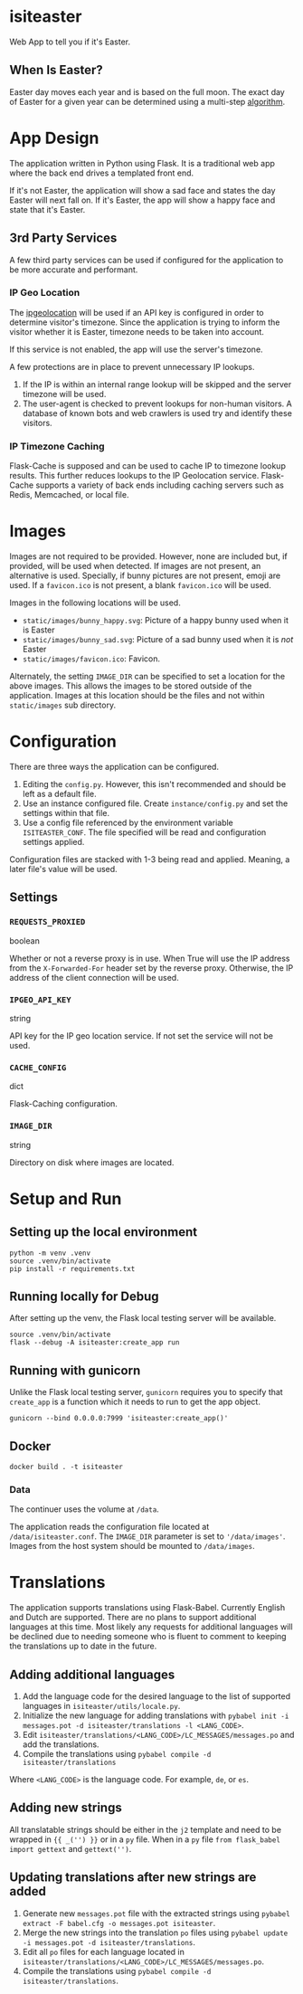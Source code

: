 # isiteaster

Web App to tell you if it's Easter.


## When Is Easter?

Easter day moves each year and is based on the full moon. The exact day
of Easter for a given year can be determined using a multi-step
[algorithm](https://en.wikipedia.org/wiki/Date_of_Easter).


# App Design

The application written in Python using Flask. It is a traditional web
app where the back end drives a templated front end.

If it's not Easter, the application will show a sad face and states
the day Easter will next fall on. If it's Easter, the app will show
a happy face and state that it's Easter.

## 3rd Party Services

A few third party services
can be used if configured for the application to be more accurate and performant.

### IP Geo Location

The [ipgeolocation](https://ipgeolocation.io) will be used if an API key is configured
in order to determine visitor's timezone. Since the application is trying to inform
the visitor whether it is Easter, timezone needs to be taken into account.

If this service is not enabled, the app will use the server's timezone.

A few protections are in place to prevent unnecessary IP lookups.

1. If the IP is within an internal range lookup will be skipped and the server
   timezone will be used.
2. The user-agent is checked to prevent lookups for non-human visitors.
   A database of known bots and web crawlers is used try and identify
   these visitors.

### IP Timezone Caching

Flask-Cache is supposed and can be used to cache IP to timezone lookup results.
This further reduces lookups to the IP Geolocation service. Flask-Cache
supports a variety of back ends including caching servers such as Redis,
Memcached, or local file.


# Images

Images are not required to be provided. However, none are included
but, if provided, will be used when detected. If images are not present, an
alternative is used. Specially, if bunny pictures are not present, emoji
are used. If a `favicon.ico` is not present, a blank `favicon.ico` will be used.

Images in the following locations will be used.

- `static/images/bunny_happy.svg`: Picture of a happy bunny used when it is Easter
- `static/images/bunny_sad.svg`: Picture of a sad bunny used when it is _not_ Easter
- `static/images/favicon.ico`: Favicon.

Alternately, the setting `IMAGE_DIR` can be specified to set a location for
the above images. This allows the images to be stored outside of the application.
Images at this location should be the files and not within `static/images` sub directory.


# Configuration

There are three ways the application can be configured.

1. Editing the `config.py`. However, this isn't recommended and should be left
   as a default file.
2. Use an instance configured file. Create `instance/config.py` and set the settings
   within that file.
3. Use a config file referenced by the environment variable `ISITEASTER_CONF`. The file
   specified will be read and configuration settings applied.

Configuration files are stacked with 1-3 being read and applied. Meaning, a later file's value
will be used.

## Settings

### `REQUESTS_PROXIED`

boolean

Whether or not a reverse proxy is in use. When True will use the IP address
from the `X-Forwarded-For` header set by the reverse proxy. Otherwise, the IP
address of the client connection will be used.

### `IPGEO_API_KEY`

string

API key for the IP geo location service. If not set the service will not be used.

### `CACHE_CONFIG`

dict

Flask-Caching configuration.

### `IMAGE_DIR`

string

Directory on disk where images are located.


# Setup and Run

## Setting up the local environment

```
python -m venv .venv
source .venv/bin/activate
pip install -r requirements.txt
```

## Running locally for Debug

After setting up the venv, the Flask local testing server will be available.

```
source .venv/bin/activate
flask --debug -A isiteaster:create_app run
```

## Running with gunicorn

Unlike the Flask local testing server, `gunicorn` requires you to specify that
`create_app` is a function which it needs to run to get the app object.

```
gunicorn --bind 0.0.0.0:7999 'isiteaster:create_app()'
```

## Docker

```
docker build . -t isiteaster
```

### Data

The continuer uses the volume at `/data`.

The application reads the configuration file located at `/data/isiteaster.conf`.
The `IMAGE_DIR` parameter is set to `'/data/images'`. Images from the host system
should be mounted to `/data/images`.


# Translations

The application supports translations using Flask-Babel. Currently
English and Dutch are supported. There are no plans to support additional
languages at this time. Most likely any requests for additional languages
will be declined due to needing someone who is fluent to comment to keeping
the translations up to date in the future.

## Adding additional languages

1. Add the language code for the desired language to the list of supported languages in `isiteaster/utils/locale.py`.
2. Initialize the new language for adding translations with `pybabel init -i messages.pot -d isiteaster/translations -l <LANG_CODE>`.
3. Edit `isiteaster/translations/<LANG_CODE>/LC_MESSAGES/messages.po` and add the translations.
4. Compile the translations using `pybabel compile -d isiteaster/translations`

Where `<LANG_CODE>` is the language code. For example, `de`, or `es`.

## Adding new strings

All translatable strings should be either in the `j2` template and need
to be wrapped in `{{ _('') }}` or in a `py` file. When in a `py` file
`from flask_babel import gettext` and `gettext('')`.

## Updating translations after new strings are added

1. Generate new `messages.pot` file with the extracted strings using `pybabel extract -F babel.cfg -o messages.pot isiteaster`.
2. Merge the new strings into the translation `po` files using `pybabel update -i messages.pot -d isiteaster/translations`.
3. Edit all `po` files for each language located in `isiteaster/translations/<LANG_CODE>/LC_MESSAGES/messages.po`.
4. Compile the translations using `pybabel compile -d isiteaster/translations`.
